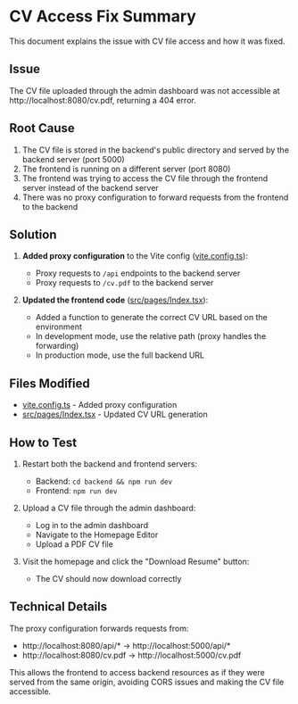 # CV Access Fix Summary

This document explains the issue with CV file access and how it was fixed.

## Issue

The CV file uploaded through the admin dashboard was not accessible at http://localhost:8080/cv.pdf, returning a 404 error.

## Root Cause

1. The CV file is stored in the backend's public directory and served by the backend server (port 5000)
2. The frontend is running on a different server (port 8080)
3. The frontend was trying to access the CV file through the frontend server instead of the backend server
4. There was no proxy configuration to forward requests from the frontend to the backend

## Solution

1. **Added proxy configuration** to the Vite config ([vite.config.ts](vite.config.ts)):
   - Proxy requests to `/api` endpoints to the backend server
   - Proxy requests to `/cv.pdf` to the backend server

2. **Updated the frontend code** ([src/pages/Index.tsx](src/pages/Index.tsx)):
   - Added a function to generate the correct CV URL based on the environment
   - In development mode, use the relative path (proxy handles the forwarding)
   - In production mode, use the full backend URL

## Files Modified

- [vite.config.ts](vite.config.ts) - Added proxy configuration
- [src/pages/Index.tsx](src/pages/Index.tsx) - Updated CV URL generation

## How to Test

1. Restart both the backend and frontend servers:
   - Backend: `cd backend && npm run dev`
   - Frontend: `npm run dev`

2. Upload a CV file through the admin dashboard:
   - Log in to the admin dashboard
   - Navigate to the Homepage Editor
   - Upload a PDF CV file

3. Visit the homepage and click the "Download Resume" button:
   - The CV should now download correctly

## Technical Details

The proxy configuration forwards requests from:
- http://localhost:8080/api/* → http://localhost:5000/api/*
- http://localhost:8080/cv.pdf → http://localhost:5000/cv.pdf

This allows the frontend to access backend resources as if they were served from the same origin, avoiding CORS issues and making the CV file accessible.
